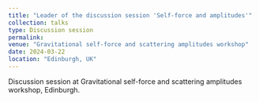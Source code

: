 ```yaml
---
title: "Leader of the discussion session 'Self-force and amplitudes'"
collection: talks
type: Discussion session
permalink: 
venue: "Gravitational self-force and scattering amplitudes workshop"
date: 2024-03-22
location: "Edinburgh, UK"
---
```

Discussion session at Gravitational self-force and scattering amplitudes workshop, Edinburgh.